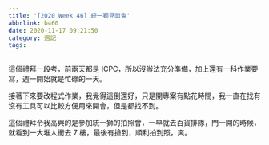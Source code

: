 ```yaml
---
title: '[2020 Week 46] 統一獅見面會'
abbrlink: b460
date: 2020-11-17 09:21:50
category: 週記
tags:
---
```

這個禮拜一段考，前兩天都是 ICPC，所以沒辦法充分準備，加上還有一科作業要寫，週一開始就是忙碌的一天。
<!-- more -->
接著下來要改程式作業，我覺得這倒還好，只是開專案有點花時間，我一直在找有沒有工具可以比較方便用來開會，但是都找不到。

這個禮拜令我高興的是參加統一獅的拍照會，一早就去百貨排隊，門一開的時候，就看到一大堆人衝去 7 樓，最後有搶到，順利拍到照，爽。